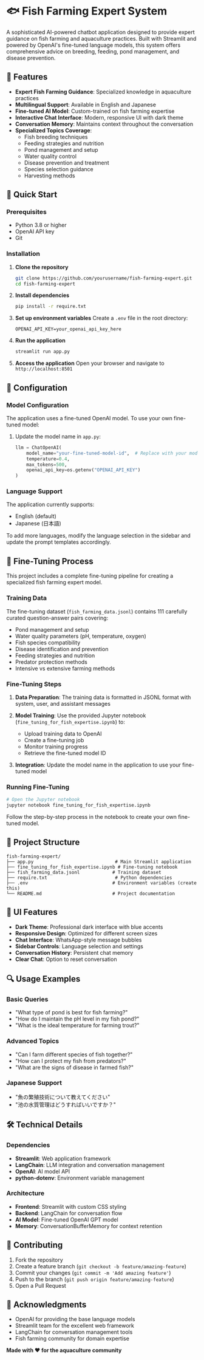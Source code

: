 # 🐟 Fish Farming Expert System

A sophisticated AI-powered chatbot application designed to provide expert guidance on fish farming and aquaculture practices. Built with Streamlit and powered by OpenAI's fine-tuned language models, this system offers comprehensive advice on breeding, feeding, pond management, and disease prevention.

## 🌟 Features

- **Expert Fish Farming Guidance**: Specialized knowledge in aquaculture practices
- **Multilingual Support**: Available in English and Japanese
- **Fine-tuned AI Model**: Custom-trained on fish farming expertise
- **Interactive Chat Interface**: Modern, responsive UI with dark theme
- **Conversation Memory**: Maintains context throughout the conversation
- **Specialized Topics Coverage**:
  - Fish breeding techniques
  - Feeding strategies and nutrition
  - Pond management and setup
  - Water quality control
  - Disease prevention and treatment
  - Species selection guidance
  - Harvesting methods

## 🚀 Quick Start

### Prerequisites

- Python 3.8 or higher
- OpenAI API key
- Git

### Installation

1. **Clone the repository**
   ```bash
   git clone https://github.com/yourusername/fish-farming-expert.git
   cd fish-farming-expert
   ```

2. **Install dependencies**
   ```bash
   pip install -r require.txt
   ```

3. **Set up environment variables**
   Create a `.env` file in the root directory:
   ```env
   OPENAI_API_KEY=your_openai_api_key_here
   ```

4. **Run the application**
   ```bash
   streamlit run app.py
   ```

5. **Access the application**
   Open your browser and navigate to `http://localhost:8501`

## 🔧 Configuration

### Model Configuration

The application uses a fine-tuned OpenAI model. To use your own fine-tuned model:

1. Update the model name in `app.py`:
   ```python
   llm = ChatOpenAI(
       model_name="your-fine-tuned-model-id",  # Replace with your model ID
       temperature=0.4,
       max_tokens=500,
       openai_api_key=os.getenv("OPENAI_API_KEY")
   )
   ```

### Language Support

The application currently supports:
- English (default)
- Japanese (日本語)

To add more languages, modify the language selection in the sidebar and update the prompt templates accordingly.

## 🤖 Fine-Tuning Process

This project includes a complete fine-tuning pipeline for creating a specialized fish farming expert model.

### Training Data

The fine-tuning dataset (`fish_farming_data.jsonl`) contains 111 carefully curated question-answer pairs covering:
- Pond management and setup
- Water quality parameters (pH, temperature, oxygen)
- Fish species compatibility
- Disease identification and prevention
- Feeding strategies and nutrition
- Predator protection methods
- Intensive vs extensive farming methods

### Fine-Tuning Steps

1. **Data Preparation**: The training data is formatted in JSONL format with system, user, and assistant messages
2. **Model Training**: Use the provided Jupyter notebook (`fine_tuning_for_fish_expertise.ipynb`) to:
   - Upload training data to OpenAI
   - Create a fine-tuning job
   - Monitor training progress
   - Retrieve the fine-tuned model ID

3. **Integration**: Update the model name in the application to use your fine-tuned model

### Running Fine-Tuning

```bash
# Open the Jupyter notebook
jupyter notebook fine_tuning_for_fish_expertise.ipynb
```

Follow the step-by-step process in the notebook to create your own fine-tuned model.

## 📁 Project Structure

```
fish-farming-expert/
├── app.py                              # Main Streamlit application
├── fine_tuning_for_fish_expertise.ipynb # Fine-tuning notebook
├── fish_farming_data.jsonl            # Training dataset
├── require.txt                         # Python dependencies
├── .env                               # Environment variables (create this)
└── README.md                          # Project documentation
```

## 🎨 UI Features

- **Dark Theme**: Professional dark interface with blue accents
- **Responsive Design**: Optimized for different screen sizes
- **Chat Interface**: WhatsApp-style message bubbles
- **Sidebar Controls**: Language selection and settings
- **Conversation History**: Persistent chat memory
- **Clear Chat**: Option to reset conversation

## 🔍 Usage Examples

### Basic Queries
- "What type of pond is best for fish farming?"
- "How do I maintain the pH level in my fish pond?"
- "What is the ideal temperature for farming trout?"

### Advanced Topics
- "Can I farm different species of fish together?"
- "How can I protect my fish from predators?"
- "What are the signs of disease in farmed fish?"

### Japanese Support
- "魚の繁殖技術について教えてください"
- "池の水質管理はどうすればいいですか？"

## 🛠️ Technical Details

### Dependencies

- **Streamlit**: Web application framework
- **LangChain**: LLM integration and conversation management
- **OpenAI**: AI model API
- **python-dotenv**: Environment variable management

### Architecture

- **Frontend**: Streamlit with custom CSS styling
- **Backend**: LangChain for conversation flow
- **AI Model**: Fine-tuned OpenAI GPT model
- **Memory**: ConversationBufferMemory for context retention

## 🤝 Contributing

1. Fork the repository
2. Create a feature branch (`git checkout -b feature/amazing-feature`)
3. Commit your changes (`git commit -m 'Add amazing feature'`)
4. Push to the branch (`git push origin feature/amazing-feature`)
5. Open a Pull Request


## 🙏 Acknowledgments

- OpenAI for providing the base language models
- Streamlit team for the excellent web framework
- LangChain for conversation management tools
- Fish farming community for domain expertise


**Made with ❤️ for the aquaculture community**
